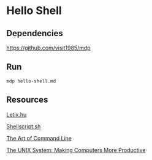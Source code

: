 # Hello Shell

## Dependencies

https://github.com/visit1985/mdp

## Run

```
mdp hello-shell.md
```

## Resources

[Letix.hu](http://www.letix.hu/)

[Shellscript.sh](https://www.shellscript.sh/)

[The Art of Command Line](https://github.com/jlevy/the-art-of-command-line#the-art-of-command-line)

[The UNIX System: Making Computers More Productive](https://www.youtube.com/watch?v=tc4ROCJYbm0)